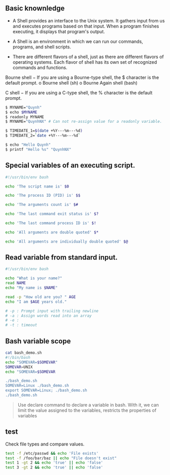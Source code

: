 ## Basic knownledge

- A Shell provides an interface to the Unix system. It gathers input from us and executes programs based on that input. When a program finishes executing, it displays that program's output.

- A Shell is an environment in which we can run our commands, programs, and shell scripts.

- There are different flavors of a shell, just as there are different flavors of operating systems. Each flavor of shell has its own set of recognized commands and functions.

Bourne shell − If you are using a Bourne-type shell, the $ character is the default prompt.
o Bourne shell (sh)
o Bourne Again shell (bash)

C shell − If you are using a C-type shell, the % character is the default prompt.

```bash
$ MYNAME="Quynh"
$ echo $MYNAME
$ readonly MYNAME
$ MYNAME="QuynhNX" # Can not re-assign value for a readonly variable.

$ TIMEDATE_1=$(date +%Y---%m---%d)
$ TIMEDATE_2=`date +%Y---%m---%d`

$ echo "Hello Quynh"
$ printf "Hello %s" "QuynhNX"
```

## Special variables of an executing script.

```bash
#!/usr/bin/env bash

echo 'The script name is' $0

echo 'The process ID (PID) is' $$

echo 'The arguments count is' $#

echo 'The last command exit status is' $?

echo 'The last command process ID is' $!

echo 'All arguments are double quoted' $*

echo 'All arguments are individually double quoted' $@
```

## Read variable from standard input.

```bash
#!/usr/bin/env bash

echo "What is your name?"
read NAME
echo "My name is $NAME"

read -p "How old are you? " AGE
echo "I am $AGE years old."

# -p : Prompt input with trailing newline
# -a : Assign words read into an array
# -e :
# -t : timeout
```

## Bash variable scope

```bash
cat bash_demo.sh
#!/bin/bash
echo "SOMEVAR=$SOMEVAR"
SOMEVAR=UNIX
echo "SOMEVAR=$SOMEVAR

./bash_demo.sh
SOMEVAR=Linux ./bash_demo.sh
export SOMEVAR=Linux; ./bash_demo.sh
./bash_demo.sh
```

> Use declare command to declare a variable in bash. With it, we can limit the value assigned to the variables, restricts the properties of variables

## test

Check file types and compare values.

```bash
test -f /etc/passwd && echo 'File exists'
test -f /foo/bar/baz || echo "File doesn't exist"
test 1 -gt 2 && echo 'true' || echo 'false'
test 3 -gt 2 && echo 'true' || echo 'false'
```
